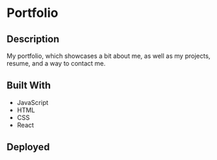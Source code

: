 # Portfolio

## Description
My portfolio, which showcases a bit about me, as well as my projects, resume, and a way to contact me.  

## Built With
- JavaScript
- HTML
- CSS
- React

## Deployed
